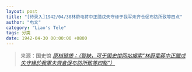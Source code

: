 ```yaml
---
layout: post
title: "[待录入]1942/04/30林蔚电蒋中正腊戌失守缘于我军未齐仓促布防所致等四点"
author: "电文"
category: "Liao's Tele"
tags: 分类
date: 1942-04-30 00:00:00 +0800
---
```

> 来源：国史馆 [*原档链接：（暂缺，可于国史馆网站搜索“林蔚電蔣中正臘戌失守緣於我軍未齊倉促布防所致等四點”）*]()
